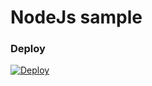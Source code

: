 
# NodeJs sample

### Deploy 
[![Deploy](https://cdn.rawgit.com/thedigitalgarage/digitalgarage-assets/master/images/favicon.png)](http://localhost:8080/api/deploy/nodejs?template=https://github.com/eddsuarez/node-dg-sample)
